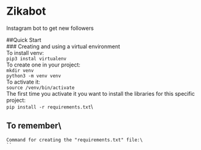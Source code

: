# Zikabot
 Instagram bot to get new followers

##Quick Start\
	### Creating and using a virtual environment\
		To install venv:\
		`pip3 instal virtualenv`\
		To create one in your project:\
		`mkdir venv`\
		`python3 -m venv venv`\
		To activate it:\
		`source /venv/bin/activate`\
		The first time you activate it you want to install the libraries for this specific project:\
		`pip install -r requirements.txt`\
 
## To remember\
	Command for creating the "requirements.txt" file:\
	``
		